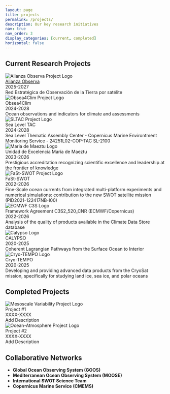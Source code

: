```yaml
---
layout: page
title: projects
permalink: /projects/
description: Our key research initiatives
nav: true
nav_order: 3
display_categories: [current, completed]
horizontal: false
---
```


## Current Research Projects

<div class="project-cards">

  <div class="project-card">
    <div class="project-logo-container">
      <img class="project-logo" src="{{ '/assets/img/projects/alianza_observa_logo.avif' | relative_url }}" alt="Alianza Observa Project Logo">
    </div>
    <div class="project-title">
      <a href='https://alianzaobserva.com' target="_blank">Alianza Observa</a>
    </div>
    <div class="project-meta">2025-2027</div>
    <div class="project-desc">Red Estratégica de Observación de la Tierra por satélite</div>
  </div>

  <div class="project-card">
    <div class="project-logo-container">
      <img class="project-logo" src="{{ '/assets/img/projects/obsea4clim_logo.png' | relative_url }}" alt="Obsea4Clim Project Logo">
    </div>
    <div class="project-title">Obsea4Clim</div>
    <div class="project-meta">2024-2028</div>
    <div class="project-desc">Ocean observations and indicators for climate and assessments</div>
  </div>

  <div class="project-card">
    <div class="project-logo-container">
      <img class="project-logo" src="{{ '/assets/img/projects/sltac_logo.png' | relative_url }}" alt="SLTAC Project Logo">
    </div>
    <div class="project-title">Sea Level TAC</div>
    <div class="project-meta">2024-2028</div>
    <div class="project-desc">Sea Level Thematic Assembly Center - Copernicus Marine Environtment Monitoring Service - 24251L02-COP-TAC SL-2100</div>
  </div>

  <div class="project-card">
    <div class="project-logo-container">
      <img class="project-logo" src="{{ '/assets/img/projects/mariademaeztu_logo.png' | relative_url }}" alt="Maria de Maeztu Logo">
    </div>
    <div class="project-title">Unidad de Excelencia María de Maeztu</div>
    <div class="project-meta">2023-2026</div>
    <div class="project-desc">Prestigious accreditation recognizing scientific excellence and leadership at the frontier of knowledge</div>
  </div>

  <div class="project-card">
    <div class="project-logo-container">
      <img class="project-logo" src="{{ '/assets/img/projects/fast_swot_logo.jpg' | relative_url }}" alt="FaSt-SWOT Project Logo">
    </div>
    <div class="project-title">FaSt-SWOT</div>
    <div class="project-meta">2022-2026</div>
    <div class="project-desc">Fine-Scale ocean currents from integrated multi-platform experiments and numerical simulations: contribution to the new SWOT satellite mission (PID2021-122417NB-I00)</div>
  </div>

   <div class="project-card">
    <div class="project-logo-container">
      <img class="project-logo" src="{{ '/assets/img/projects/ECMWF_logo.png' | relative_url }}" alt="ECMWF C3S Logo">
    </div>
    <div class="project-title">Framework Agreement C3S2_520_CNR (ECMWF/Copernicus)</div>
    <div class="project-meta">2022-2026</div>
    <div class="project-desc">Analysis of the quality of products available in the Climate Data Store database</div>
  </div>

   <div class="project-card">
    <div class="project-logo-container">
      <img class="project-logo" src="{{ '/assets/img/projects/Calypso-logo.png' | relative_url }}" alt="Calypso Logo">
    </div>
    <div class="project-title">CALYPSO</div>
    <div class="project-meta">2020-2025</div>
    <div class="project-desc">Coherent Lagrangian Pathways from the Surface Ocean to Interior</div>
  </div>

   <div class="project-card">
    <div class="project-logo-container">
      <img class="project-logo" src="{{ '/assets/img/projects/Cryo-TEMPO_logo.png' | relative_url }}" alt="Cryo-TEMPO Logo">
    </div>
    <div class="project-title">Cryo-TEMPO</div>
    <div class="project-meta">2020-2025</div>
    <div class="project-desc">Developing and providing advanced data products from the CryoSat mission, specifically for studying land ice, sea ice, and polar oceans</div>
  </div>
</div>

## Completed Projects

<div class="project-cards completed">
  <div class="project-card">
    <div class="project-logo-container">
      <img class="project-logo" src="{{ '/assets/img/projects/mesoscale_logo.svg' | relative_url }}" alt="Mesoscale Variability Project Logo">
    </div>
    <div class="project-title">Project #1</div>
    <div class="project-meta">XXXX-XXXX</div>
    <div class="project-desc">Add Description</div>
  </div>
  
  <div class="project-card">
    <div class="project-logo-container">
      <img class="project-logo" src="{{ '/assets/img/projects/interaction_logo.svg' | relative_url }}" alt="Ocean-Atmosphere Project Logo">
    </div>
    <div class="project-title">Project #2</div>
    <div class="project-meta">XXXX-XXXX</div>
    <div class="project-desc">Add Description</div>
  </div>
</div>

## Collaborative Networks

<ul class="collab-list">
  <li><strong>Global Ocean Observing System (GOOS)</strong></li>
  <li><strong>Mediterranean Ocean Observing System (MOOSE)</strong></li>
  <li><strong>International SWOT Science Team</strong></li>
  <li><strong>Copernicus Marine Service (CMEMS)</strong></li>
</ul>
